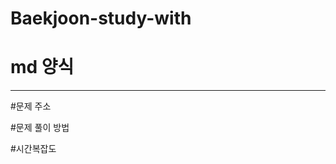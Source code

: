 # Baekjoon-study-with

# md 양식

----------------------------------------------------------------------------
#문제 주소

#문제 풀이 방법

#시간복잡도
